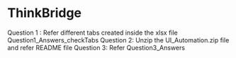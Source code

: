 # ThinkBridge
Question 1 : Refer different tabs created inside the xlsx file Question1_Answers_checkTabs
Question 2: Unzip the UI_Automation.zip file and refer README file 
Question 3: Refer Question3_Answers
